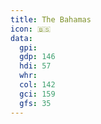 ```yaml
---
title: The Bahamas
icon: 🇧🇸
data:
  gpi:
  gdp: 146
  hdi: 57
  whr:
  col: 142
  gci: 159
  gfs: 35
---
```



